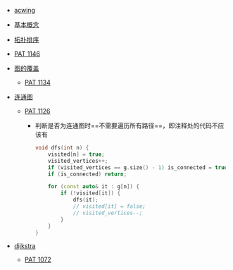 - [acwing](acwing.md)

- [基本概念](https://www.cnblogs.com/xiaobingqianrui/p/8902111.html)

- [拓扑排序](topological-sorting.md)
  
- [PAT 1146](https://pintia.cn/problem-sets/994805342720868352/problems/994805343043829760)
  
- [图的覆盖](https://zh.wikipedia.org/wiki/%E8%A6%86%E7%9B%96_(%E5%9B%BE%E8%AE%BA))
  
  - [PAT 1134](https://pintia.cn/problem-sets/994805342720868352/problems/994805346428633088)
  
- [连通图](https://zhuanlan.zhihu.com/p/37792015)

  - [PAT 1126](https://pintia.cn/problem-sets/994805342720868352/problems/994805349851185152)

    - 判断是否为连通图时==不需要遍历所有路径==，即注释处的代码不应该有

      ```c++
      void dfs(int n) {
          visited[n] = true;
          visited_vertices++;
          if (visited_vertices == g.size() - 1) is_connected = true;
          if (is_connected) return;
      
          for (const auto& it : g[n]) {
              if (!visited[it]) {
                  dfs(it);
                  // visited[it] = false;
                  // visited_vertices--;
              }
          }
      }
      ```

- [dijkstra](https://en.wikipedia.org/wiki/Dijkstra%27s_algorithm)
  - [PAT 1072](https://pintia.cn/problem-sets/994805342720868352/problems/994805396953219072)